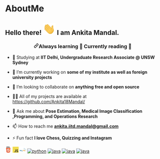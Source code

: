 # AboutMe
## Hello there! <img src="https://raw.githubusercontent.com/ABSphreak/ABSphreak/master/gifs/Hi.gif" width="40px" style="max-width:100%;"> I am Ankita Mandal.


<h3 align="center"><a id="user-content-a-passionate-developer-from-india" class="anchor" aria-hidden="true" href="#a-passionate-developer-from-india"><svg class="octicon octicon-link" viewBox="0 0 16 16" version="1.1" width="16" height="16" aria-hidden="true"><path fill-rule="evenodd" d="M7.775 3.275a.75.75 0 001.06 1.06l1.25-1.25a2 2 0 112.83 2.83l-2.5 2.5a2 2 0 01-2.83 0 .75.75 0 00-1.06 1.06 3.5 3.5 0 004.95 0l2.5-2.5a3.5 3.5 0 00-4.95-4.95l-1.25 1.25zm-4.69 9.64a2 2 0 010-2.83l2.5-2.5a2 2 0 012.83 0 .75.75 0 001.06-1.06 3.5 3.5 0 00-4.95 0l-2.5 2.5a3.5 3.5 0 004.95 4.95l1.25-1.25a.75.75 0 00-1.06-1.06l-1.25 1.25a2 2 0 01-2.83 0z"></path></svg></a>Always learning 🧠 Currently reading 📖</h3>

<ul>

<li>
<p><g-emoji class="g-emoji" alias="speech_balloon" fallback-src="https://github.githubassets.com/images/icons/emoji/unicode/1f4ac.png">📖</g-emoji> Studying at <strong> IIT Delhi, Undergraduate Research Associate @ UNSW Sydney </strong></p>
</li>
<li>
<p><g-emoji class="g-emoji" alias="telescope" fallback-src="https://github.githubassets.com/images/icons/emoji/unicode/1f52d.png">🔭</g-emoji> I’m currently working on <strong>some of my institute as well as foreign university projects </strong></p>
</li>
<li>
<p><g-emoji class="g-emoji" alias="dancers" fallback-src="https://github.githubassets.com/images/icons/emoji/unicode/1f46f.png">👯</g-emoji> I’m looking to collaborate on <strong>anything free and open source</strong></p>
</li>
<li>
<p><g-emoji class="g-emoji" alias="man_technologist" fallback-src="https://github.githubassets.com/images/icons/emoji/unicode/1f468-1f4bb.png">👨‍💻</g-emoji> All of my projects are available at <a href="https://github.com/gargakshit">https://github.com/Ankita18Mandal/</a></p>
</li>
<li>
<p><g-emoji class="g-emoji" alias="speech_balloon" fallback-src="https://github.githubassets.com/images/icons/emoji/unicode/1f4ac.png">💬</g-emoji> Ask me about <strong>Pose Estimation, Medical Image Classification ,Programming, and Operations Research</strong></p>
</li>
<li>
<p><g-emoji class="g-emoji" alias="mailbox" fallback-src="https://github.githubassets.com/images/icons/emoji/unicode/1f4eb.png">📫</g-emoji> How to reach me <strong><a href="mailto:ankita.iitd.mandal@gmail.com">ankita.iitd.mandal@gmail.com</a></strong></p>
</li>
<li>
<p><g-emoji class="g-emoji" alias="zap" fallback-src="https://github.githubassets.com/images/icons/emoji/unicode/26a1.png">⚡</g-emoji> Fun fact <strong>I love Chess, Quizzing and Instagram </strong></p>
</li>
</ul>
<a target="_blank" rel="noopener noreferrer" href="https://raw.githubusercontent.com/devicons/devicon/master/icons/html5/html5-original-wordmark.svg"><img src="https://raw.githubusercontent.com/devicons/devicon/master/icons/html5/html5-original-wordmark.svg" alt="html5" width="20" height="20" style="max-width:100%;"></a>
<a target="_blank" rel="noopener noreferrer" href="https://raw.githubusercontent.com/devicons/devicon/master/icons/javascript/javascript-original.svg"><img src="https://raw.githubusercontent.com/devicons/devicon/master/icons/javascript/javascript-original.svg" alt="javascript" width="20" height="20" style="max-width:100%;"></a>
<a target="_blank" rel="noopener noreferrer" href="https://raw.githubusercontent.com/devicons/devicon/master/icons/mysql/mysql-original-wordmark.svg"><img src="https://raw.githubusercontent.com/devicons/devicon/master/icons/mysql/mysql-original-wordmark.svg" alt="mysql" width="20" height="20" style="max-width:100%;"></a>
<a target="_blank" rel="noopener noreferrer" href="https://img.icons8.com/color/48/000000/python.png"><img src="https://img.icons8.com/color/48/000000/python.png" alt="python" width="20" height="20" style="max-width:100%;"></a>
<a target="_blank" rel="noopener noreferrer" href="https://img.icons8.com/nolan/64/java-coffee-cup-logo.png"><img src="https://img.icons8.com/nolan/64/java-coffee-cup-logo.png" alt="java" width="20" height="20" style="max-width:100%;"></a>
<a target="_blank" rel="noopener noreferrer" href="https://img.icons8.com/ultraviolet/40/000000/css-filetype.png"><img src="https://img.icons8.com/ultraviolet/40/000000/css-filetype.png" alt="java" width="20" height="20" style="max-width:100%;"></a>
<a target="_blank" rel="noopener noreferrer" href="https://img.icons8.com/dusk/64/000000/javascript-logo.png"><img src="https://img.icons8.com/dusk/64/000000/javascript-logo.png" alt="java" width="20" height="20" style="max-width:100%;"></a>

